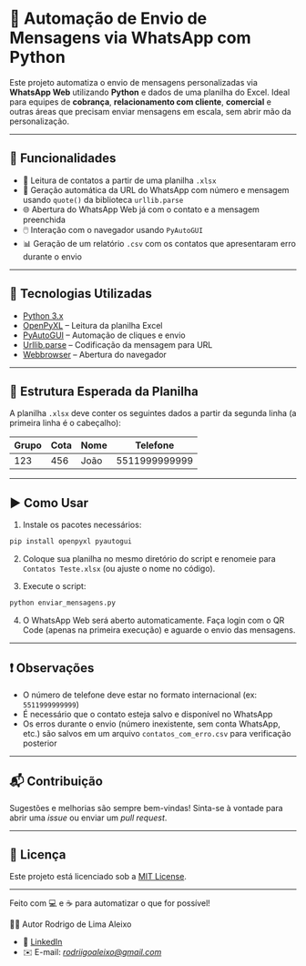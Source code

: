 # 📲 Automação de Envio de Mensagens via WhatsApp com Python

Este projeto automatiza o envio de mensagens personalizadas via **WhatsApp Web** utilizando **Python** e dados de uma planilha do Excel. Ideal para equipes de **cobrança**, **relacionamento com cliente**, **comercial** e outras áreas que precisam enviar mensagens em escala, sem abrir mão da personalização.

---

## 🚀 Funcionalidades

- 📂 Leitura de contatos a partir de uma planilha `.xlsx`
- 🧾 Geração automática da URL do WhatsApp com número e mensagem usando `quote()` da biblioteca `urllib.parse`
- 🌐 Abertura do WhatsApp Web já com o contato e a mensagem preenchida
- 🖱️ Interação com o navegador usando `PyAutoGUI`
- 📊 Geração de um relatório `.csv` com os contatos que apresentaram erro durante o envio

---

## 🧠 Tecnologias Utilizadas

- [Python 3.x](https://www.python.org/)
- [OpenPyXL](https://openpyxl.readthedocs.io/en/stable/) – Leitura da planilha Excel
- [PyAutoGUI](https://pyautogui.readthedocs.io/en/latest/) – Automação de cliques e envio
- [Urllib.parse](https://docs.python.org/3/library/urllib.parse.html) – Codificação da mensagem para URL
- [Webbrowser](https://docs.python.org/3/library/webbrowser.html) – Abertura do navegador

---

## 📁 Estrutura Esperada da Planilha

A planilha `.xlsx` deve conter os seguintes dados a partir da segunda linha (a primeira linha é o cabeçalho):

| Grupo | Cota | Nome | Telefone |
|-------|------|------|----------|
| 123   | 456  | João | 5511999999999 |

---

## ▶️ Como Usar

1. Instale os pacotes necessários:

```bash
pip install openpyxl pyautogui
````

2. Coloque sua planilha no mesmo diretório do script e renomeie para `Contatos Teste.xlsx` (ou ajuste o nome no código).

3. Execute o script:

```bash
python enviar_mensagens.py
```

4. O WhatsApp Web será aberto automaticamente. Faça login com o QR Code (apenas na primeira execução) e aguarde o envio das mensagens.

---

## ❗ Observações

* O número de telefone deve estar no formato internacional (ex: `5511999999999`)
* É necessário que o contato esteja salvo e disponível no WhatsApp
* Os erros durante o envio (número inexistente, sem conta WhatsApp, etc.) são salvos em um arquivo `contatos_com_erro.csv` para verificação posterior

---

## 📬 Contribuição

Sugestões e melhorias são sempre bem-vindas! Sinta-se à vontade para abrir uma *issue* ou enviar um *pull request*.

---

## 📝 Licença

Este projeto está licenciado sob a [MIT License](LICENSE).

---

Feito com 💻 e ☕ para automatizar o que for possível!


👨‍💻 Autor Rodrigo de Lima Aleixo
- 💼 [LinkedIn](https://www.linkedin.com/in/rodrigo-de-lima-aleixo-850b1720b/)
- ✉️ E-mail: *rodriigoaleixo@gmail.com*
